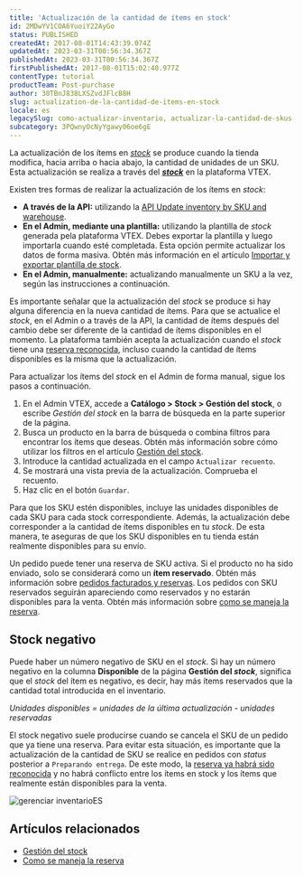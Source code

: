 ```yaml
---
title: 'Actualización de la cantidad de ítems en stock'
id: 2MDwYV1COA6YuoiY22AyGo
status: PUBLISHED
createdAt: 2017-08-01T14:43:39.074Z
updatedAt: 2023-03-31T00:56:34.367Z
publishedAt: 2023-03-31T00:56:34.367Z
firstPublishedAt: 2017-08-01T15:02:40.977Z
contentType: tutorial
productTeam: Post-purchase
author: 30TBnJ838LXSZvdJFlcB8H
slug: actualization-de-la-cantidad-de-items-en-stock
locale: es
legacySlug: como-actualizar-inventario, actualizar-la-cantidad-de-skus-en-inventario
subcategory: 3PQwnyOcNyYgawy06oe6gE
---
```


La actualización de los ítems en _[stock](https://help.vtex.com/es/tutorial/almacen--6oIxvsVDTtGpO7y6zwhGpb)_ se produce cuando la tienda modifica, hacia arriba o hacia abajo, la cantidad de unidades de un SKU. Esta actualización se realiza a través del **_[stock](https://help.vtex.com/es/tutorial/gestionar-items-en-inventario--tutorials_139)_** en la plataforma VTEX.

Existen tres formas de realizar la actualización de los ítems en _stock_:

* **A través de la API:** utilizando la [API Update inventory by SKU and warehouse](https://developers.vtex.com/docs/api-reference/logistics-api#put-/api/logistics/pvt/inventory/skus/-skuId-/warehouses/-warehouseId-).
* **En el Admin, mediante una plantilla:** utilizando la plantilla de _stock_ generada pela plataforma VTEX. Debes exportar la plantilla y luego importarla cuando esté completada. Esta opción permite actualizar los datos de forma masiva. Obtén más información en el artículo [Importar y exportar plantilla de stock](https://help.vtex.com/es/tutorial/importando-y-exportando-plantilla-de-stock--tutorials_2034).
* **En el Admin, manualmente:** actualizando manualmente un SKU a la vez, según las instrucciones a continuación.

Es importante señalar que la actualización del _stock_ se produce si hay alguna diferencia en la nueva cantidad de ítems. Para que se actualice el _stock_, en el Admin o a través de la API, la cantidad de ítems después del cambio debe ser diferente de la cantidad de ítems disponibles en el momento. La plataforma también acepta la actualización cuando el _stock_ tiene una [reserva reconocida](https://help.vtex.com/es/tutorial/como-se-maneja-la-reserva--tutorials_92#reserva-reconocida), incluso cuando la cantidad de ítems disponibles es la misma que la actualización.

Para actualizar los ítems del _stock_ en el Admin de forma manual, sigue los pasos a continuación.

1. En el Admin VTEX, accede a **Catálogo > Stock > Gestión del stock**, o escribe *Gestión del stock* en la barra de búsqueda en la parte superior de la página.  
2. Busca un producto en la barra de búsqueda o combina filtros para encontrar los ítems que deseas. Obtén más información sobre cómo utilizar los filtros en el artículo [Gestión del stock](https://help.vtex.com/es/tutorial/gestionar-items-en-inventario--tutorials_139).  
3. Introduce la cantidad actualizada en el campo `Actualizar recuento`.   
4. Se mostrará una vista previa de la actualización. Comprueba el recuento. 
5. Haz clic en el botón `Guardar`.

Para que los SKU estén disponibles, incluye las unidades disponibles de cada SKU para cada stock correspondiente. Además, la actualización debe corresponder a la cantidad de ítems disponibles en tu _stock_. De esta manera, te aseguras de que los SKU disponibles en tu tienda están realmente disponibles para su envío. 

Un pedido puede tener una reserva de SKU activa. Si el producto no ha sido enviado, solo se considerará como un **ítem reservado**. Obtén más información sobre [pedidos facturados y reservas](https://help.vtex.com/es/faq/por-que-meu-pedido-foi-faturado-e-o-produto-continua-reservado). Los pedidos con SKU reservados seguirán apareciendo como reservados y no estarán disponibles para la venta. Obtén más información sobre [como se maneja la reserva](https://help.vtex.com/es/tutorial/como-se-maneja-la-reserva--tutorials_92).

## Stock negativo

Puede haber un número negativo de SKU en el _stock_. Si hay un número negativo en la columna **Disponible** de la página **Gestión del _stock_**, significa que el _stock_ del ítem es negativo, es decir, hay más ítems reservados que la cantidad total introducida en el inventario.

_Unidades disponibles = unidades de la última actualización - unidades reservadas_

El stock negativo suele producirse cuando se cancela el SKU de un pedido que ya tiene una reserva.  Para evitar esta situación, es importante que la actualización de la cantidad de SKU se realice en pedidos con _status_ posterior a `Preparando entrega`. De este modo, la [reserva ya habrá sido reconocida](https://help.vtex.com/es/tutorial/como-se-maneja-la-reserva--tutorials_92#reserva-reconocida) y no habrá conflicto entre los ítems en stock y los ítems que realmente están disponibles para la venta.

![gerenciar inventarioES](//images.ctfassets.net/alneenqid6w5/384hm6LEhpNrvqGITDwzZ1/51be4f67a41cec8ee04d4772d94a735e/gerenciar_inventarioES.gif)

## Artículos relacionados

* [Gestión del stock](#heading=h.8a4z5831hhcl)
* [Como se maneja la reserva](https://help.vtex.com/es/tutorial/como-se-maneja-la-reserva--tutorials_92)
